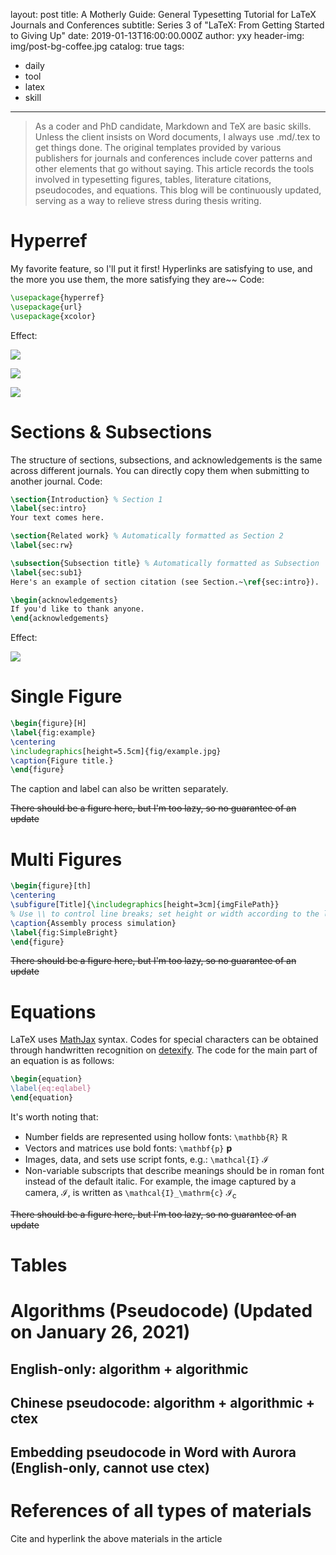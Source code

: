 layout: post
title: A Motherly Guide: General Typesetting Tutorial for LaTeX Journals and Conferences
subtitle: Series 3 of "LaTeX: From Getting Started to Giving Up"
date: 2019-01-13T16:00:00.000Z
author: yxy
header-img: img/post-bg-coffee.jpg
catalog: true
tags:
  - daily
  - tool
  - latex
  - skill
---

> As a coder and PhD candidate, Markdown and TeX are basic skills. Unless the client insists on Word documents, I always use .md/.tex to get things done. The original templates provided by various publishers for journals and conferences include cover patterns and other elements that go without saying. This article records the tools involved in typesetting figures, tables, literature citations, pseudocodes, and equations. This blog will be continuously updated, serving as a way to relieve stress during thesis writing.

# Hyperref
My favorite feature, so I'll put it first! Hyperlinks are satisfying to use, and the more you use them, the more satisfying they are~~ Code:

```latex
\usepackage{hyperref}
\usepackage{url}
\usepackage{xcolor}
```

Effect:

![](https://pt.sjtu.edu.cn/picbucket/95136_154752494908.png)

![](https://pt.sjtu.edu.cn/picbucket/95136_154752503783.png)

![](https://pt.sjtu.edu.cn/picbucket/95136_154752511482.png)

# Sections & Subsections
The structure of sections, subsections, and acknowledgements is the same across different journals. You can directly copy them when submitting to another journal. Code:

```latex
\section{Introduction} % Section 1
\label{sec:intro}
Your text comes here.

\section{Related work} % Automatically formatted as Section 2
\label{sec:rw}

\subsection{Subsection title} % Automatically formatted as Subsection
\label{sec:sub1}
Here's an example of section citation (see Section.~\ref{sec:intro}).

\begin{acknowledgements}
If you'd like to thank anyone.
\end{acknowledgements}
```

Effect:

![](https://pt.sjtu.edu.cn/picbucket/95136_154752553572.png)

# Single Figure
```latex
\begin{figure}[H]
\label{fig:example}
\centering
\includegraphics[height=5.5cm]{fig/example.jpg}
\caption{Figure title.}
\end{figure}
```

The caption and label can also be written separately.

~~There should be a figure here, but I'm too lazy, so no guarantee of an update~~

# Multi Figures
```latex
\begin{figure}[th]
\centering
\subfigure[Title]{\includegraphics[height=3cm]{imgFilePath}}
% Use \\ to control line breaks; set height or width according to the layout width, calculate the number of figures to insert, and then compute the size yourself.
\caption{Assembly process simulation}
\label{fig:SimpleBright}
\end{figure}
```

~~There should be a figure here, but I'm too lazy, so no guarantee of an update~~

# Equations
LaTeX uses [MathJax](http://meta.math.stackexchange.com/questions/5020/mathjax-basic-tutorial-and-quick-reference) syntax. Codes for special characters can be obtained through handwritten recognition on [detexify](http://detexify.kirelabs.org/classify.html). The code for the main part of an equation is as follows:

```latex
\begin{equation}
\label{eq:eqlabel}
\end{equation}
```

It's worth noting that:
- Number fields are represented using hollow fonts: `\mathbb{R}` $\mathbb{R}$
- Vectors and matrices use bold fonts: `\mathbf{p}` $\mathbf{p}$
- Images, data, and sets use script fonts, e.g.: `\mathcal{I}` $\mathcal{I}$
- Non-variable subscripts that describe meanings should be in roman font instead of the default italic. For example, the image captured by a camera, $\mathcal{I}$, is written as `\mathcal{I}_\mathrm{c}` $\mathcal{I}_\mathrm{c}$

~~There should be a figure here, but I'm too lazy, so no guarantee of an update~~

# Tables

# Algorithms (Pseudocode) (Updated on January 26, 2021)
## English-only: algorithm + algorithmic
## Chinese pseudocode: algorithm + algorithmic + ctex
## Embedding pseudocode in Word with Aurora (English-only, cannot use ctex)

# References of all types of materials
Cite and hyperlink the above materials in the article